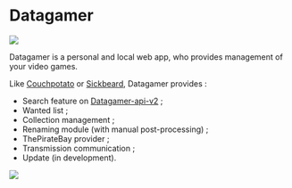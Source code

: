 # Datagamer

<img src="https://travis-ci.org/Wifsimster/datagamer.svg?branch=master" />

Datagamer is a personal and local web app, who provides management of your video games.

Like <a href="https://couchpota.to/">Couchpotato</a> or <a href="http://sickbeard.com/">Sickbeard</a>, Datagamer provides :
* Search feature on <a href="https://github.com/Wifsimster/datagamer-api-v2">Datagamer-api-v2</a> ;
* Wanted list ;
* Collection management ;
* Renaming module (with manual post-processing) ;
* ThePirateBay provider ;
* Transmission communication ;
* Update (in development).

<img src="https://lh5.googleusercontent.com/-_CkPkpqyS6w/VYL0_vFZysI/AAAAAAAAAP0/Dy8sV54gXfA/w884-h553-no/home.png">
